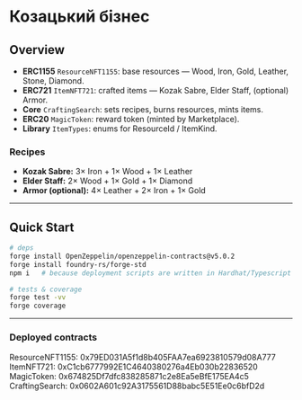 # Козацький бізнес

## Overview
- **ERC1155** `ResourceNFT1155`: base resources — Wood, Iron, Gold, Leather, Stone, Diamond.
- **ERC721** `ItemNFT721`: crafted items — Kozak Sabre, Elder Staff, (optional) Armor.
- **Core** `CraftingSearch`: sets recipes, burns resources, mints items.
- **ERC20** `MagicToken`: reward token (minted by Marketplace).
- **Library** `ItemTypes`: enums for ResourceId / ItemKind.

### Recipes
- **Kozak Sabre:** 3× Iron + 1× Wood + 1× Leather  
- **Elder Staff:** 2× Wood + 1× Gold + 1× Diamond  
- **Armor (optional):** 4× Leather + 2× Iron + 1× Gold

---

## Quick Start
```bash
# deps
forge install OpenZeppelin/openzeppelin-contracts@v5.0.2
forge install foundry-rs/forge-std
npm i   # because deployment scripts are written in Hardhat/Typescript

# tests & coverage
forge test -vv
forge coverage
```

--- 

### Deployed contracts

ResourceNFT1155: 0x79ED031A5f1d8b405FAA7ea6923810579d08A777
ItemNFT721:      0xC1cb6777992E1C4640380276a4Eb030b22836520
MagicToken:      0x674825Df7dfc838285871c2e8Ea5eBfE175EA4c5
CraftingSearch:  0x0602A601c92A3175561D88babc5E51Ee0c6bfD2d
